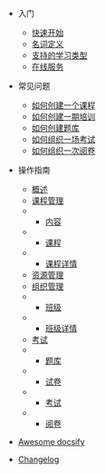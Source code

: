 * 入门

  * [快速开始](zh-cn/quickstart.md)
  * [名词定义](zh-cn/definitions.md)
  * [支持的学习类型](zh-cn/support-types.md)
  * [在线服务](zh-cn/support.md)

* 常见问题

  * [如何创建一个课程](zh-cn/configuration.md)
  * [如何创建一期培训](zh-cn/themes.md)
  * [如何创建题库](zh-cn/themes.md)
  * [如何组织一场考试](zh-cn/plugins.md)
  * [如何组织一次阅卷](zh-cn/plugins.md)

* 操作指南
  * [概述](zh-cn/dashboard.md)
  * [课程管理](zh-cn/course-start.md)
  * * [内容](zh-cn/content.md)
  * * [课程](zh-cn/course.md)
  * * [课程详情](zh-cn/course-detail.md)
  * [资源管理](zh-cn/material.md)
  * [组织管理](zh-cn/classes-start.md)
  * * [班级](zh-cn/classes.md)
  * * [班级详情](zh-cn/classes-detail.md)
  * [考试](zh-cn/cdn.md)
  * * [题库](zh-cn/deploy.md)
  * * [试卷](zh-cn/deploy.md)
  * * [考试](zh-cn/deploy.md)
  * * [阅卷](zh-cn/deploy.md)

* [Awesome docsify](zh-cn/awesome.md)
* [Changelog](zh-cn/changelog.md)